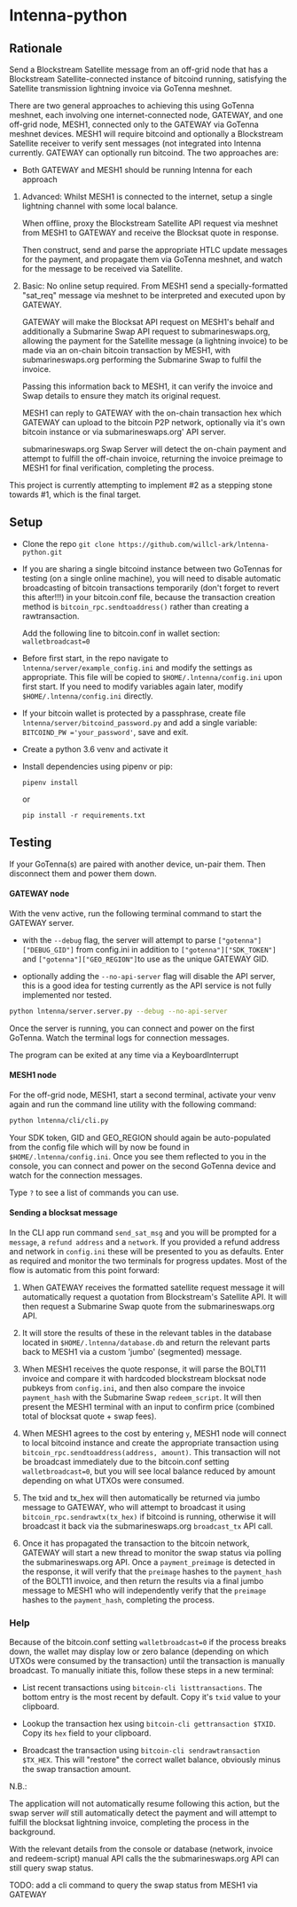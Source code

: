 # lntenna-python

## Rationale

Send a Blockstream Satellite message from an off-grid node that has a Blockstream Satellite-connected instance of bitcoind running, satisfying the Satellite transmission lightning invoice via GoTenna meshnet.

There are two general approaches to achieving this using GoTenna meshnet, each involving one internet-connected node, GATEWAY, and one off-grid node, MESH1, connected only to the GATEWAY via GoTenna meshnet devices. MESH1 will require bitcoind and optionally a Blockstream Satellite receiver to verify sent messages (not integrated into lntenna currently. GATEWAY can optionally run bitcoind. The two approaches are:

* Both GATEWAY and MESH1 should be running lntenna for each approach

1) Advanced: Whilst MESH1 is connected to the internet, setup a single lightning channel with some local balance.

   When offline, proxy the Blockstream Satellite API request via meshnet from MESH1 to GATEWAY and receive the Blocksat quote in response.
   
   Then construct, send and parse the appropriate HTLC update messages for the payment, and propagate them via GoTenna meshnet, and watch for the message to be received via Satellite.

1) Basic: No online setup required. From MESH1 send a specially-formatted "sat_req" message via meshnet to be interpreted and executed upon by GATEWAY.
   
   GATEWAY will make the Blocksat API request on MESH1's behalf and additionally a Submarine Swap API request to submarineswaps.org, allowing the payment for the Satellite message (a lightning invoice) to be made via an on-chain bitcoin transaction by MESH1, with submarineswaps.org performing the Submarine Swap to fulfil the invoice.
   
   Passing this information back to MESH1, it can verify the invoice and Swap details to ensure they match its original request.
   
   MESH1 can reply to GATEWAY with the on-chain transaction hex which GATEWAY can upload to the bitcoin P2P network, optionally via it's own bitcoin instance or via submarineswaps.org' API server.
   
   submarineswaps.org Swap Server will detect the on-chain payment and attempt to fulfill the off-chain invoice, returning the invoice preimage to MESH1 for final verification, completing the process.


This project is currently attempting to implement #2 as a stepping stone towards #1, which is the final target.

## Setup

* Clone the repo `git clone https://github.com/willcl-ark/lntenna-python.git`

* If you are sharing a single bitcoind instance between two GoTennas for testing (on a single online machine), you will need to disable automatic broadcasting of bitcoin transactions temporarily (don't forget to revert this after!!!) in your bitcoin.conf file, because the transaction creation method is `bitcoin_rpc.sendtoaddress()` rather than creating a rawtransaction.

  Add the following line to bitcoin.conf in wallet section: `walletbroadcast=0`

* Before first start, in the repo navigate to `lntenna/server/example_config.ini` and modify the settings as appropriate. This file will be copied to `$HOME/.lntenna/config.ini` upon first start. If you need to modify variables again later, modify `$HOME/.lntenna/config.ini` directly.

* If your bitcoin wallet is protected by a passphrase, create file `lntenna/server/bitcoind_password.py` and add a single variable: `BITCOIND_PW ='your_password'`, save and exit.

* Create a python 3.6 venv and activate it

* Install dependencies using pipenv or pip:

    `pipenv install` 
    
    or

    `pip install -r requirements.txt`
    
## Testing

If your GoTenna(s) are paired with another device, un-pair them. Then disconnect them and power them down.

#### GATEWAY node

With the venv active, run the following terminal command to start the GATEWAY server.

* with the `--debug` flag, the server will attempt to parse `["gotenna"]["DEBUG_GID"]` from config.ini in addition to `["gotenna"]["SDK_TOKEN"]` and `["gotenna"]["GEO_REGION"]`to use as the unique GATEWAY GID.

* optionally adding the `--no-api-server` flag will disable the API server, this is a good idea for testing currently as the API service is not fully implemented nor tested.

```bash
python lntenna/server.server.py --debug --no-api-server
```

Once the server is running, you can connect and power on the first GoTenna. Watch the terminal logs for connection messages.

The program can be exited at any time via a KeyboardInterrupt


#### MESH1 node

For the off-grid node, MESH1, start a second terminal, activate your venv again and run the command line utility with the following command:

```bash
python lntenna/cli/cli.py
```

Your SDK token, GID and GEO_REGION should again be auto-populated from the config file which will by now be found in `$HOME/.lntenna/config.ini`. Once you see them reflected to you in the console, you can connect and power on the second GoTenna device and watch for the connection messages.

Type `?` to see a list of commands you can use.

#### Sending a blocksat message

In the CLI app run command `send_sat_msg` and you will be prompted for a `message`, a  `refund address` and a `network`. If you provided a refund address and network in `config.ini` these will be presented to you as defaults. Enter as required and monitor the two terminals for progress updates. Most of the flow is automatic from this point forward:

1) When GATEWAY receives the formatted satellite request message it will automatically request a quotation from Blockstream's Satellite API. It will then request a Submarine Swap quote from the submarineswaps.org API.

1) It will store the results of these in the relevant tables in the database located in `$HOME/.lntenna/database.db` and return the relevant parts back to MESH1 via a custom 'jumbo' (segmented) message.

1) When MESH1 receives the quote response, it will parse the BOLT11 invoice and compare it with hardcoded blockstream blocksat node pubkeys from `config.ini`, and then also compare the invoice `payment_hash` with the Submarine Swap `redeem_script`. It will then present the MESH1 terminal with an input to confirm price (combined total of blocksat quote + swap fees).

1) When MESH1 agrees to the cost by entering `y`, MESH1 node will connect to local bitcoind instance and create the appropriate transaction using `bitcoin_rpc.sendtoaddress(address, amount)`. This transaction will not be broadcast immediately due to the bitcoin.conf setting `walletbroadcast=0`, but you will see local balance reduced by amount depending on what UTXOs were consumed.

1) The txid and tx_hex will then automatically be returned via jumbo message to GATEWAY, who will attempt to broadcast it using `bitcoin_rpc.sendrawtx(tx_hex)` if bitcoind is running, otherwise it will broadcast it back via the submarineswaps.org `broadcast_tx` API call.

1) Once it has propagated the transaction to the bitcoin network, GATEWAY will start a new thread to monitor the swap status via polling the submarineswaps.org API. Once a `payment_preimage` is detected in the response, it will verify that the `preimage` hashes to the `payment_hash` of the BOLT11 invoice, and then return the results via a final jumbo message to MESH1 who will independently verify that the `preimage` hashes to the `payment_hash`, completing the process.


### Help

Because of the bitcoin.conf setting `walletbroadcast=0` if the process breaks down, the wallet may display low or zero balance (depending on which UTXOs were consumed by the transaction) until the transaction is manually broadcast. To manually initiate this, follow these steps in a new terminal:

* List recent transactions using `bitcoin-cli listtransactions`. The bottom entry is the most recent by default. Copy it's `txid` value to your clipboard.

* Lookup the transaction hex using `bitcoin-cli gettransaction $TXID`. Copy its `hex` field to your clipboard.

* Broadcast the transaction using `bitcoin-cli sendrawtransaction $TX_HEX`. This will "restore" the correct wallet balance, obviously minus the swap transaction amount.

N.B.:

The application will not automatically resume following this action, but the swap server _will_ still automatically detect the payment and will attempt to fulfill the blocksat lightning invoice, completing the process in the background.

With the relevant details from the console or database (network, invoice and redeem-script) manual API calls the the submarineswaps.org API can still query swap status.

TODO: add a cli command to query the swap status from MESH1 via GATEWAY
    
    